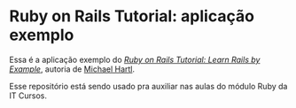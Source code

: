 # Ruby on Rails Tutorial: aplicação exemplo

Essa é a aplicação exemplo do
[*Ruby on Rails Tutorial: Learn Rails by Example*](http://railstutorial.org/), autoria de [Michael Hartl](http://michaelhartl.com/).

Esse repositório está sendo usado pra auxiliar nas aulas do módulo Ruby da IT Cursos.
